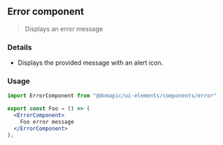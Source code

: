 ## Error component

> Displays an error message

### Details

* Displays the provided message with an alert icon.

### Usage

```jsx
import ErrorComponent from "@domapic/ui-elements/components/error"

export const Foo = () => (
  <ErrorComponent>
    Foo error message
  </ErrorComponent>
);
```
